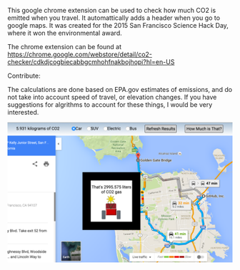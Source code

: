 This google chrome extension can be used to check how much CO2 is emitted when you travel. It automattically adds a header when you go to google maps. It was created for the 2015 San Francisco Science Hack Day, where it won the environmental award. 

The chrome extension can be found at https://chrome.google.com/webstore/detail/co2-checker/cdkdjcogbiecabbgcmhohfnakbojhopi?hl=en-US

Contribute:

The calculations are done based on EPA.gov estimates of emissions, and do not take into account speed of travel, or elevation changes. If you have suggestions for algrithms to account for these things, I would be very interested.

![screenshot](/imgs/screen-shot.png)
